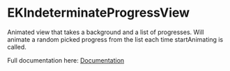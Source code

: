 EKIndeterminateProgressView
===========================

Animated view that takes a background and a list of progresses. Will animate a random picked progress from the list each time startAnimating is called.

Full documentation here:
[Documentation](/Documentation/index.html)

